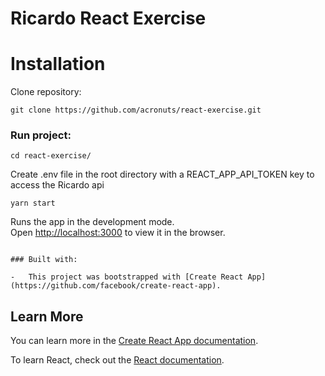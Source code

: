# Ricardo React Exercise

# Installation

Clone repository:

```
git clone https://github.com/acronuts/react-exercise.git
```

### Run project:

```
cd react-exercise/
```

Create .env file in the root directory with a REACT_APP_API_TOKEN key to access the Ricardo api

```
yarn start
```

Runs the app in the development mode.\
Open [http://localhost:3000](http://localhost:3000) to view it in the browser.

```

### Built with:

-   This project was bootstrapped with [Create React App](https://github.com/facebook/create-react-app).

```

## Learn More

You can learn more in the [Create React App documentation](https://facebook.github.io/create-react-app/docs/getting-started).

To learn React, check out the [React documentation](https://reactjs.org/).